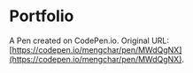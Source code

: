 # Portfolio

A Pen created on CodePen.io. Original URL: [https://codepen.io/mengchar/pen/MWdQgNX](https://codepen.io/mengchar/pen/MWdQgNX).

